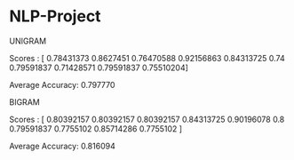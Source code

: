 # NLP-Project

UNIGRAM

Scores :  [ 0.78431373  0.8627451   0.76470588  0.92156863  0.84313725  0.74 0.79591837  0.71428571  0.79591837  0.75510204]

Average Accuracy: 0.797770


BIGRAM

Scores :  [ 0.80392157  0.80392157  0.80392157  0.84313725  0.90196078  0.8 0.79591837  0.7755102   0.85714286  0.7755102 ]

Average Accuracy: 0.816094
